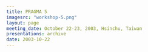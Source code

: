 ```yaml
---
title: PRAGMA 5
imagesrc: "workshop-5.png"
layout: page
meeting_date: October 22-23, 2003, Hsinchu, Taiwan
presentations: archive
date: 2003-10-22
---
```


